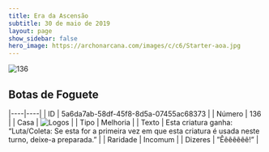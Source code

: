 ```yaml
---
title: Era da Ascensão
subtitle: 30 de maio de 2019
layout: page
show_sidebar: false
hero_image: https://archonarcana.com/images/c/c6/Starter-aoa.jpg
---
```


![136](https://cdn.keyforgegame.com/media/card_front/pt/435_136_G6C89C46G9Q4_pt.png)

## Botas de Foguete

|----|----|
| ID | 5a6da7ab-58df-45f8-8d5a-07455ac68373 |
| Número | 136 |
| Casa | ![Logos](https://archonarcana.com/images/thumb/c/ce/Logos.png/22px-Logos.png "Logos") |
| Tipo | Melhoria |
| Texto | Esta criatura ganha: “Luta/Coleta:  Se esta for a primeira vez em que esta criatura é usada neste turno, deixe-a preparada.” |
| Raridade | Incomum |
| Dizeres | ”Êêêêêêê!” |